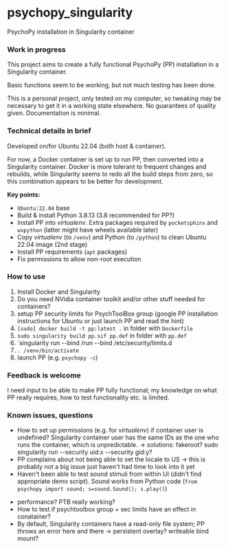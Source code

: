 # psychopy_singularity
PsychoPy installation in Singularity container

### Work in progress

This project aims to create a fully functional PsychoPy (PP) installation in a Singularity container.

Basic functions seem to be working, but not much testing has been done.

This is a personal project, only tested on my computer, so tweaking may be necessary to get it in a working state elsewhere. No guarantees of quality given. Documentation is minimal.

### Technical details in brief

Developed on/for Ubuntu 22.04 (both host & container).

For now, a Docker container is set up to run PP, then converted into a Singularity container. Docker is more tolerant to frequent changes and rebuilds, while Singularity seems to redo all the build steps from zero, so this combination appears to be better for development.

**Key points:**
* `Ubuntu:22.04` base
* Build & install Python 3.8.13 (3.8 recommended for PP?)
* Install PP into *virtualenv*. Extra packages required by `pocketsphinx` and `wxpython` (latter might have wheels available later)
* Copy *virtualenv* (to `/venv`) and Python (to `/python`) to clean Ubuntu 22.04 image (2nd stage)
* Install PP requirements (`apt` packages)
* Fix permissions to allow non-root execution

### How to use

1. Install Docker and Singularity
2. Do you need NVidia container toolkit and/or other stuff needed for containers?
3. setup PP security limits for PsychToolBox group (google PP installation instructions for Ubuntu or just launch PP and read the hint)
4. `[sudo] docker build -t pp:latest .` in folder with `Dockerfile`
5. `sudo singularity build pp.sif pp.def` in folder with `pp.def`
6. `singularity run --bind /run --bind /etc/security/limits.d
7. `. /venv/bin/activate`
8. launch PP (e.g. `psychopy -c`)

### Feedback is welcome

I need input to be able to make PP fully functional; my knowledge on what PP really requires, how to test functionality etc. is limited.

### Known issues, questions

* How to set up permissions (e.g. for *virtualenv*) if container user is undefined? Singularity container user has the same IDs as the one who runs the container, which is unpredictable. -> solutions: fakeroot? sudo singularity run --security uid:x --security gid:y?
* PP complains about not being able to set the locale to US -> this is probably not a big issue just haven't had time to look into it yet
* Haven't been able to test sound stimuli from within UI (didn't find appropriate demo script). Sound works from Python code (`from psychopy import sound; s=sound.Sound(); s.play()`)
- performance? PTB really working?
- How to test if psychtoolbox group + sec limits have an effect in conatainer?
- By default, Singularity containers have a read-only file system; PP throws an error here and there -> persistent overlay? writeable bind mount?
